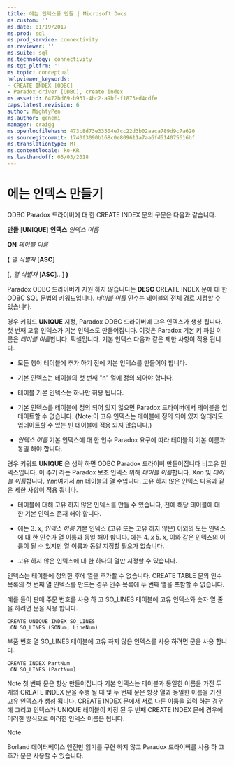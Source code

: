 ```yaml
---
title: 에는 인덱스를 만들 | Microsoft Docs
ms.custom: ''
ms.date: 01/19/2017
ms.prod: sql
ms.prod_service: connectivity
ms.reviewer: ''
ms.suite: sql
ms.technology: connectivity
ms.tgt_pltfrm: ''
ms.topic: conceptual
helpviewer_keywords:
- CREATE INDEX [ODBC]
- Paradox driver [ODBC], create index
ms.assetid: 6472bd69-b931-4bc2-a9bf-f1873ed4cdfe
caps.latest.revision: 6
author: MightyPen
ms.author: genemi
manager: craigg
ms.openlocfilehash: 473c8d73e33504e7cc22d3b02aaca789d9c7a620
ms.sourcegitcommit: 1740f3090b168c0e809611a7aa6fd514075616bf
ms.translationtype: MT
ms.contentlocale: ko-KR
ms.lasthandoff: 05/03/2018
---
```

# <a name="create-index-for-paradox"></a>에는 인덱스 만들기
ODBC Paradox 드라이버에 대 한 CREATE INDEX 문의 구문은 다음과 같습니다.  
  
 **만들** [**UNIQUE**] **인덱스** *인덱스 이름*  
  
 **ON** *테이블 이름*  
  
 **(** *열 식별자* [**ASC**]  
  
 [**,** *열 식별자* [**ASC**]...] **)**  
  
 Paradox ODBC 드라이버가 지원 하지 않습니다는 **DESC** CREATE INDEX 문에 대 한 ODBC SQL 문법의 키워드입니다. *테이블 이름* 인수는 테이블의 전체 경로 지정할 수 있습니다.  
  
 경우 키워드 **UNIQUE** 지정, Paradox ODBC 드라이버에 고유 인덱스가 생성 됩니다. 첫 번째 고유 인덱스가 기본 인덱스도 만들어집니다. 이것은 Paradox 기본 키 파일 이름은 *테이블 이름*합니다. 픽셀입니다. 기본 인덱스 다음과 같은 제한 사항이 적용 됩니다.  
  
-   모든 행이 테이블에 추가 하기 전에 기본 인덱스를 만들어야 합니다.  
  
-   기본 인덱스는 테이블의 첫 번째 "n" 열에 정의 되어야 합니다.  
  
-   테이블 기본 인덱스는 하나만 허용 됩니다.  
  
-   기본 인덱스를 테이블에 정의 되어 있지 않으면 Paradox 드라이버에서 테이블을 업데이트할 수 없습니다. (Note:이 고유 인덱스는 테이블에 정의 되어 있지 않더라도 업데이트할 수 있는 빈 테이블에 적용 되지 않습니다.)  
  
-   *인덱스 이름* 기본 인덱스에 대 한 인수 Paradox 요구에 따라 테이블의 기본 이름과 동일 해야 합니다.  
  
 경우 키워드 **UNIQUE** 은 생략 하면 ODBC Paradox 드라이버 만들어집니다 비고유 인덱스입니다. 이 주기 라는 Paradox 보조 인덱스 위해 *테이블 이름*합니다. X*nn* 및 *테이블 이름*합니다. Y*nn*여기서 *nn* 테이블의 열 수입니다. 고유 하지 않은 인덱스 다음과 같은 제한 사항이 적용 됩니다.  
  
-   테이블에 대해 고유 하지 않은 인덱스를 만들 수 있습니다, 전에 해당 테이블에 대 한 기본 인덱스 존재 해야 합니다.  
  
-   에는 3. *x*, *인덱스 이름* 기본 인덱스 (고유 또는 고유 하지 않은) 이외의 모든 인덱스에 대 한 인수가 열 이름과 동일 해야 합니다. 에는 4. *x* 5. *x*, 이와 같은 인덱스의 이름이 될 수 있지만 열 이름과 동일 지정할 필요가 없습니다.  
  
-   고유 하지 않은 인덱스에 대 한 하나의 열만 지정할 수 있습니다.  
  
 인덱스는 테이블에 정의한 후에 열을 추가할 수 없습니다. CREATE TABLE 문의 인수 목록의 첫 번째 열 인덱스를 만드는 경우 인수 목록에 두 번째 열을 포함할 수 없습니다.  
  
 예를 들어 판매 주문 번호를 사용 하 고 SO_LINES 테이블에 고유 인덱스와 숫자 열 줄을 하려면 문을 사용 합니다.  
  
```  
CREATE UNIQUE INDEX SO_LINES  
 ON SO_LINES (SONum, LineNum)  
```  
  
 부품 번호 열 SO_LINES 테이블에 고유 하지 않은 인덱스를 사용 하려면 문을 사용 합니다.  
  
```  
CREATE INDEX PartNum  
 ON SO_LINES (PartNum)  
```  
  
 Note 첫 번째 문은 항상 만들어집니다 기본 인덱스는 테이블과 동일한 이름을 가진 두 개의 CREATE INDEX 문을 수행 될 때 및 두 번째 문은 항상 열과 동일한 이름을 가진 고유 인덱스가 생성 됩니다. CREATE INDEX 문에서 서로 다른 이름을 입력 하는 경우에 그리고 인덱스가 UNIQUE 레이블이 지정 된 두 번째 CREATE INDEX 문에 경우에 이러한 방식으로 이러한 인덱스 이름은 됩니다.  
  
> [!NOTE]  
>  Borland 데이터베이스 엔진만 읽기를 구현 하지 않고 Paradox 드라이버를 사용 하 고 추가 문은 사용할 수 있습니다.

